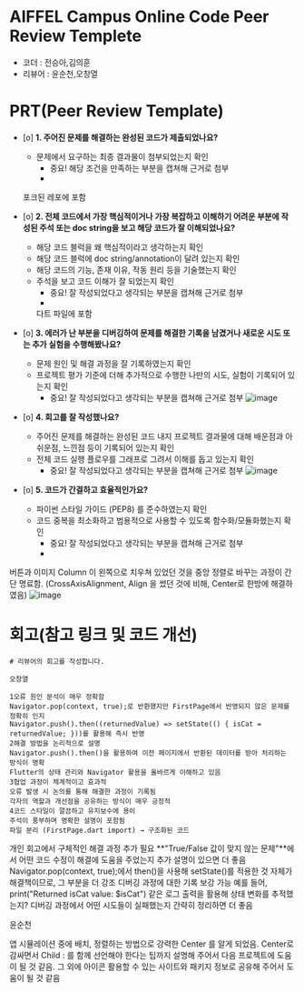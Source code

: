 # AIFFEL Campus Online Code Peer Review Templete
- 코더 : 전승아,김의훈
- 리뷰어 : 윤순천,오창열


# PRT(Peer Review Template)
- [o]  **1. 주어진 문제를 해결하는 완성된 코드가 제출되었나요?**
    - 문제에서 요구하는 최종 결과물이 첨부되었는지 확인
        - 중요! 해당 조건을 만족하는 부분을 캡쳐해 근거로 첨부
        - 
    포크된 레포에 포함
- [o]  **2. 전체 코드에서 가장 핵심적이거나 가장 복잡하고 이해하기 어려운 부분에 작성된 
주석 또는 doc string을 보고 해당 코드가 잘 이해되었나요?**
    - 해당 코드 블럭을 왜 핵심적이라고 생각하는지 확인
    - 해당 코드 블럭에 doc string/annotation이 달려 있는지 확인
    - 해당 코드의 기능, 존재 이유, 작동 원리 등을 기술했는지 확인
    - 주석을 보고 코드 이해가 잘 되었는지 확인
        - 중요! 잘 작성되었다고 생각되는 부분을 캡쳐해 근거로 첨부
        - 
        다트 파일에 포함
- [o]  **3. 에러가 난 부분을 디버깅하여 문제를 해결한 기록을 남겼거나
새로운 시도 또는 추가 실험을 수행해봤나요?**
    - 문제 원인 및 해결 과정을 잘 기록하였는지 확인
    - 프로젝트 평가 기준에 더해 추가적으로 수행한 나만의 시도, 
    실험이 기록되어 있는지 확인
        - 중요! 잘 작성되었다고 생각되는 부분을 캡쳐해 근거로 첨부
![image](https://github.com/user-attachments/assets/15e2093c-0957-4ca8-842e-2081a50eb195)
        
- [o]  **4. 회고를 잘 작성했나요?**
    - 주어진 문제를 해결하는 완성된 코드 내지 프로젝트 결과물에 대해
    배운점과 아쉬운점, 느낀점 등이 기록되어 있는지 확인
    - 전체 코드 실행 플로우를 그래프로 그려서 이해를 돕고 있는지 확인
        - 중요! 잘 작성되었다고 생각되는 부분을 캡쳐해 근거로 첨부
        ![image](https://github.com/user-attachments/assets/cc566de2-7b5a-43bf-b5f8-2276f5da3314)


- [o]  **5. 코드가 간결하고 효율적인가요?**
    - 파이썬 스타일 가이드 (PEP8) 를 준수하였는지 확인
    - 코드 중복을 최소화하고 범용적으로 사용할 수 있도록 함수화/모듈화했는지 확인
        - 중요! 잘 작성되었다고 생각되는 부분을 캡쳐해 근거로 첨부
        - 
버튼과 이미지 Column 이 왼쪽으로 치우쳐 있었던 것을 중앙 정렬로 바꾸는 과정이 간단 명료함. (CrossAxisAlignment, Align 을 썼던 것에 비해, Center로 한방에 해결하였음)
![image](https://github.com/user-attachments/assets/15e2093c-0957-4ca8-842e-2081a50eb195)
# 회고(참고 링크 및 코드 개선)
```
# 리뷰어의 회고를 작성합니다.

오창열

1️오류 원인 분석이 매우 정확함
Navigator.pop(context, true);로 반환했지만 FirstPage에서 반영되지 않은 문제를 정확히 인지
Navigator.push().then((returnedValue) => setState(() { isCat = returnedValue; }))를 활용해 즉시 반영
2️해결 방법을 논리적으로 설명
Navigator.push().then()을 활용하여 이전 페이지에서 반환된 데이터를 받아 처리하는 방식이 명확
Flutter의 상태 관리와 Navigator 활용을 올바르게 이해하고 있음
3️협업 과정이 체계적이고 효과적
오류 발생 시 논의를 통해 해결한 과정이 기록됨
각자의 역할과 개선점을 공유하는 방식이 매우 긍정적
4️코드 스타일이 깔끔하고 유지보수에 용이
주석이 풍부하며 명확한 설명이 포함됨
파일 분리 (FirstPage.dart import) → 구조화된 코드
```
개인 회고에서 구체적인 해결 과정 추가 필요
**"True/False 값이 맞지 않는 문제"**에서 어떤 코드 수정이 해결에 도움을 주었는지 추가 설명이 있으면 더 좋음
Navigator.pop(context, true);에서 then()을 사용해 setState()를 적용한 것 자체가 해결책이므로, 그 부분을 더 강조
디버깅 과정에 대한 기록 보강 가능
예를 들어, print("Returned isCat value: $isCat") 같은 로그 출력을 활용해 상태 변화를 추적했는지?
디버깅 과정에서 어떤 시도들이 실패했는지 간략히 정리하면 더 좋음


윤순천

앱 시뮬레이션 중에 배치, 정렬하는 방법으로 강력한 Center 를 알게 되었음. Center로 감싸면서 Child : 를 함께 선언해야 한다는 팁까지 설명해 주어서 다음 프로젝트에 도움이 될 것 같음.
그 외에 아이콘 활용할 수 있는 사이트와 패키지 정보로 공유해 주어서 도움이 될 것 같음
